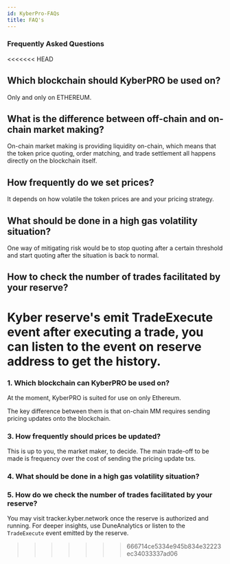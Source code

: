 ```yaml
---
id: KyberPro-FAQs
title: FAQ's
---
```

[//]: # (tagline)

### Frequently Asked Questions

<<<<<<< HEAD
## Which blockchain should KyberPRO be used on?

Only and only on ETHEREUM.

## What is the difference between off-chain and on-chain market making?

On-chain market making is providing liquidity on-chain, which means that the token price quoting, order matching, and trade settlement all happens directly on the blockchain itself.

## How frequently do we set prices? 

It depends on how volatile the token prices are and your pricing strategy.

## What should be done in a high gas volatility situation?

One way of mitigating risk would be to stop quoting after a certain threshold and start quoting after the situation is back to normal.

## How to check the number of trades facilitated by your reserve?

Kyber reserve's emit TradeExecute event after executing a trade, you can listen to the event on reserve address to get the history.
=======
### 1. Which blockchain can KyberPRO be used on?

At the moment, KyberPRO is suited for use on only Ethereum.


The key difference between them is that on-chain MM requires sending pricing updates onto the blockchain.

### 3. How frequently should prices be updated? 

This is up to you, the market maker, to decide. The main trade-off to be made is frequency over the cost of sending the pricing update txs.

### 4. What should be done in a high gas volatility situation?


### 5. How do we check the number of trades facilitated by your reserve?

You may visit tracker.kyber.network once the reserve is authorized and running. For deeper insights, use DuneAnalytics or listen to the `TradeExecute` event emitted by the reserve.
>>>>>>> 666714ce5334e945b834e32223ec34033337ad06
